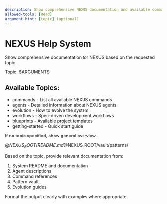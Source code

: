 ```yaml
---
description: Show comprehensive NEXUS documentation and available commands
allowed-tools: [Read]
argument-hint: [topic] (optional)
---
```


# NEXUS Help System

Show comprehensive documentation for NEXUS based on the requested topic.

Topic: $ARGUMENTS

## Available Topics:
- commands - List all available NEXUS commands
- agents - Detailed information about NEXUS agents
- evolution - How to evolve the system
- workflows - Spec-driven development workflows
- blueprints - Available project templates
- getting-started - Quick start guide

If no topic specified, show general overview.

@$NEXUS_ROOT/README.md
@$NEXUS_ROOT/vault/patterns/

Based on the topic, provide relevant documentation from:
1. System README and documentation
2. Agent descriptions
3. Command references
4. Pattern vault
5. Evolution guides

Format the output clearly with examples where appropriate.
